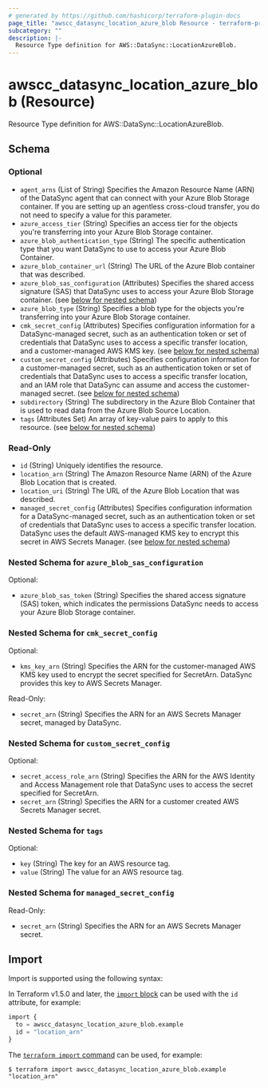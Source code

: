 ```yaml
---
# generated by https://github.com/hashicorp/terraform-plugin-docs
page_title: "awscc_datasync_location_azure_blob Resource - terraform-provider-awscc"
subcategory: ""
description: |-
  Resource Type definition for AWS::DataSync::LocationAzureBlob.
---
```


# awscc_datasync_location_azure_blob (Resource)

Resource Type definition for AWS::DataSync::LocationAzureBlob.



<!-- schema generated by tfplugindocs -->
## Schema

### Optional

- `agent_arns` (List of String) Specifies the Amazon Resource Name (ARN) of the DataSync agent that can connect with your Azure Blob Storage container. If you are setting up an agentless cross-cloud transfer, you do not need to specify a value for this parameter.
- `azure_access_tier` (String) Specifies an access tier for the objects you're transferring into your Azure Blob Storage container.
- `azure_blob_authentication_type` (String) The specific authentication type that you want DataSync to use to access your Azure Blob Container.
- `azure_blob_container_url` (String) The URL of the Azure Blob container that was described.
- `azure_blob_sas_configuration` (Attributes) Specifies the shared access signature (SAS) that DataSync uses to access your Azure Blob Storage container. (see [below for nested schema](#nestedatt--azure_blob_sas_configuration))
- `azure_blob_type` (String) Specifies a blob type for the objects you're transferring into your Azure Blob Storage container.
- `cmk_secret_config` (Attributes) Specifies configuration information for a DataSync-managed secret, such as an authentication token or set of credentials that DataSync uses to access a specific transfer location, and a customer-managed AWS KMS key. (see [below for nested schema](#nestedatt--cmk_secret_config))
- `custom_secret_config` (Attributes) Specifies configuration information for a customer-managed secret, such as an authentication token or set of credentials that DataSync uses to access a specific transfer location, and an IAM role that DataSync can assume and access the customer-managed secret. (see [below for nested schema](#nestedatt--custom_secret_config))
- `subdirectory` (String) The subdirectory in the Azure Blob Container that is used to read data from the Azure Blob Source Location.
- `tags` (Attributes Set) An array of key-value pairs to apply to this resource. (see [below for nested schema](#nestedatt--tags))

### Read-Only

- `id` (String) Uniquely identifies the resource.
- `location_arn` (String) The Amazon Resource Name (ARN) of the Azure Blob Location that is created.
- `location_uri` (String) The URL of the Azure Blob Location that was described.
- `managed_secret_config` (Attributes) Specifies configuration information for a DataSync-managed secret, such as an authentication token or set of credentials that DataSync uses to access a specific transfer location. DataSync uses the default AWS-managed KMS key to encrypt this secret in AWS Secrets Manager. (see [below for nested schema](#nestedatt--managed_secret_config))

<a id="nestedatt--azure_blob_sas_configuration"></a>
### Nested Schema for `azure_blob_sas_configuration`

Optional:

- `azure_blob_sas_token` (String) Specifies the shared access signature (SAS) token, which indicates the permissions DataSync needs to access your Azure Blob Storage container.


<a id="nestedatt--cmk_secret_config"></a>
### Nested Schema for `cmk_secret_config`

Optional:

- `kms_key_arn` (String) Specifies the ARN for the customer-managed AWS KMS key used to encrypt the secret specified for SecretArn. DataSync provides this key to AWS Secrets Manager.

Read-Only:

- `secret_arn` (String) Specifies the ARN for an AWS Secrets Manager secret, managed by DataSync.


<a id="nestedatt--custom_secret_config"></a>
### Nested Schema for `custom_secret_config`

Optional:

- `secret_access_role_arn` (String) Specifies the ARN for the AWS Identity and Access Management role that DataSync uses to access the secret specified for SecretArn.
- `secret_arn` (String) Specifies the ARN for a customer created AWS Secrets Manager secret.


<a id="nestedatt--tags"></a>
### Nested Schema for `tags`

Optional:

- `key` (String) The key for an AWS resource tag.
- `value` (String) The value for an AWS resource tag.


<a id="nestedatt--managed_secret_config"></a>
### Nested Schema for `managed_secret_config`

Read-Only:

- `secret_arn` (String) Specifies the ARN for an AWS Secrets Manager secret.

## Import

Import is supported using the following syntax:

In Terraform v1.5.0 and later, the [`import` block](https://developer.hashicorp.com/terraform/language/import) can be used with the `id` attribute, for example:

```terraform
import {
  to = awscc_datasync_location_azure_blob.example
  id = "location_arn"
}
```

The [`terraform import` command](https://developer.hashicorp.com/terraform/cli/commands/import) can be used, for example:

```shell
$ terraform import awscc_datasync_location_azure_blob.example "location_arn"
```

